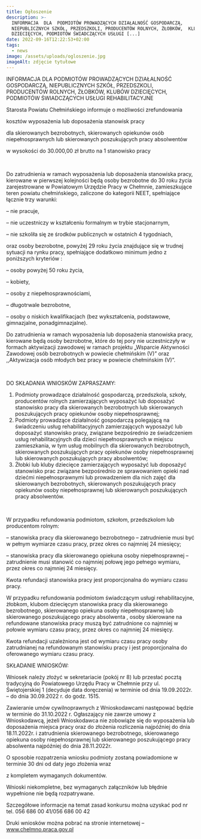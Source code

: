 ```yaml
---
title: Ogłoszenie
description: >-
  INFORMACJA  DLA  PODMIOTÓW PROWADZĄCYCH DZIAŁALNOŚĆ GOSPODARCZĄ,
  NIEPUBLICZNYCH SZKÓŁ, PRZEDSZKOLI, PRODUCENTÓW ROLNYCH, ŻŁOBKÓW,  KLUBÓW
  DZIECIĘCYCH, PODMIOTÓW ŚWIADCZĄCYCH USŁUGI [...]
date: 2022-09-16T12:22:53+02:00
tags:
  - news
image: /assets/uploads/ogloszenie.jpg
imageAlt: zdjęcie tytułowe
---
```

INFORMACJA  DLA  PODMIOTÓW PROWADZĄCYCH DZIAŁALNOŚĆ GOSPODARCZĄ, NIEPUBLICZNYCH SZKÓŁ, PRZEDSZKOLI, PRODUCENTÓW ROLNYCH, ŻŁOBKÓW,  KLUBÓW DZIECIĘCYCH, PODMIOTÓW ŚWIADCZĄCYCH USŁUGI REHABILITACYJNE



Starosta Powiatu Chełmińskiego informuje o możliwości zrefundowania



kosztów wyposażenia lub doposażenia  stanowisk pracy



dla skierowanych bezrobotnych, skierowanych opiekunów osób niepełnosprawnych lub skierowanych poszukujących pracy absolwentów



w wysokości do 30.000,00 zł brutto na 1 stanowisko pracy

<Br>

Do zatrudnienia w ramach wyposażenia lub doposażenia stanowiska pracy, kierowane w pierwszej kolejności będą osoby bezrobotne do 30 roku życia zarejestrowane w Powiatowym Urzędzie Pracy w Chełmnie, zamieszkujące teren powiatu chełmińskiego, zaliczone do kategorii NEET, spełniające łącznie trzy warunki:



– nie pracuje,



– nie uczestniczy w kształceniu formalnym w trybie stacjonarnym,



– nie szkoliła się ze środków publicznych w ostatnich 4 tygodniach,



oraz osoby bezrobotne, powyżej 29 roku życia znajdujące się w trudnej sytuacji na rynku pracy, spełniające dodatkowo minimum jedno z poniższych kryteriów :



– osoby powyżej 50 roku życia,



– kobiety,



– osoby z niepełnosprawnościami,



– długotrwale bezrobotne,



– osoby o niskich kwalifikacjach (bez wykształcenia, podstawowe, gimnazjalne, ponadgimnazjalne).



Do zatrudnienia w ramach wyposażenia lub doposażenia stanowiska pracy, kierowane będą osoby bezrobotne, które do tej pory nie uczestniczyły w formach aktywizacji zawodowej w ramach projektu „Wsparcie Aktywności Zawodowej osób bezrobotnych w powiecie chełmińskim (V)” oraz  ,,Aktywizacja osób młodych bez pracy w powiecie chełmińskim (V)”.

<br>

DO SKŁADANIA WNIOSKÓW ZAPRASZAMY:

1. Podmioty prowadzące działalność gospodarczą, przedszkola, szkoły, producentów rolnych zamierzających wyposażyć lub doposażyć stanowisko pracy dla skierowanych bezrobotnych lub skierowanych poszukujących pracy opiekunów osoby niepełnosprawnej;
2. Podmioty prowadzące działalność gospodarczą polegającą na świadczeniu usług rehabilitacyjnych zamierzających wyposażyć lub doposażyć stanowisko pracy, związane bezpośrednio ze świadczeniem usług rehabilitacyjnych dla dzieci niepełnosprawnych w miejscu zamieszkania, w tym usług mobilnych dla  skierowanych bezrobotnych, skierowanych poszukujących pracy opiekunów osoby niepełnosprawnej lub skierowanych poszukujących pracy absolwentów;
3. Żłobki lub kluby dziecięce zamierzających wyposażyć lub doposażyć stanowisko prac związane bezpośrednio ze sprawowaniem opieki nad dziećmi niepełnosprawnymi lub prowadzeniem dla nich zajęć dla skierowanych  bezrobotnych,   skierowanych poszukujących pracy opiekunów osoby niepełnosprawnej lub skierowanych poszukujących pracy absolwentów.

<br>

W przypadku refundowania podmiotom, szkołom, przedszkolom lub producentom rolnym:



– stanowiska pracy dla skierowanego bezrobotnego – zatrudnienie musi być w pełnym wymiarze czasu pracy, przez okres co najmniej 24 miesięcy;



– stanowiska pracy dla skierowanego opiekuna osoby niepełnosprawnej – zatrudnienie musi stanowić co najmniej połowę jego pełnego wymiaru, przez okres co najmniej 24 miesięcy.



Kwota  refundacji stanowiska pracy jest proporcjonalna do wymiaru czasu pracy.



 W przypadku refundowania podmiotom świadczącym usługi rehabilitacyjne, żłobkom, klubom dziecięcym stanowiska pracy dla skierowanego bezrobotnego, skierowanego opiekuna osoby niepełnosprawnej lub skierowanego poszukującego pracy absolwenta , osoby skierowane na refundowane stanowiska pracy muszą być zatrudnione co najmniej w połowie wymiaru czasu pracy, przez okres co najmniej 24 miesięcy.



Kwota refundacji uzależniona jest  od wymiaru czasu pracy osoby zatrudnianej na refundowanym stanowisku pracy  i jest proporcjonalna do oferowanego wymiaru czasu pracy.



SKŁADANIE WNIOSKÓW:



Wniosek należy złożyć w sekretariacie (pokój nr 8) lub przesłać pocztą tradycyjną do Powiatowego Urzędu Pracy w Chełmnie przy ul. Świętojerskiej 1 (decyduje data doręczenia) w terminie od dnia 19.09.2022r. – do dnia 30.09.2022 r. do godz. 1515.



Zawieranie umów cywilnoprawnych z Wnioskodawcami następować będzie w terminie do 31.10.2022 r. Ogłaszający nie zawrze umowy z Wnioskodawcą, jeżeli Wnioskodawca nie zobowiąże się do wyposażenia lub doposażenia miejsca pracy oraz do złożenia rozliczenia najpóźniej do dnia 18.11.2022r. i zatrudnienia skierowanego bezrobotnego, skierowanego opiekuna osoby niepełnosprawnej lub skierowanego poszukującego pracy absolwenta najpóźniej do dnia 28.11.2022r.



O sposobie rozpatrzenia wniosku podmioty zostaną powiadomione w terminie 30 dni od daty jego złożenia wraz

z kompletem wymaganych dokumentów.



Wnioski niekompletne, bez wymaganych załączników lub błędnie wypełnione nie będą rozpatrywane.



Szczegółowe informacje na temat zasad konkursu można uzyskać pod nr tel. 056 686 00 41/056 686 00 42



Druki wniosków można pobrać na stronie internetowej – www.chelmno.praca.gov.pl
